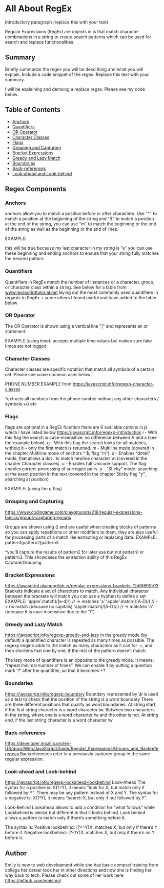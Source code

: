 # All About RegEx

Introductory paragraph (replace this with your text)

Regular Expressions (RegEx) are objects in js that match character combinations in a string to create search patterns which can be used for search and replace functionalities.

## Summary

Briefly summarize the regex you will be describing and what you will explain. Include a code snippet of the regex. Replace this text with your summary.

I will be explaining and demoing a replace regex. Please see my code below.

<!--
<!DOCTYPE html>
<html>

<body>

<h2>RegEx Replace</h2>

<p>Replace "Replaceable" with "Valuable" below</p>

<button onclick="myFunction()">Replace!</button>

<p id="demo">You are Replaceable!</p>

<script>
function myFunction() {
  let text = document.getElementById("demo").innerHTML;
  document.getElementById("demo").innerHTML =
  text.replace(/Replaceable/i, "Valued");
}
</script>

</body>
</html>
-->

## Table of Contents

- [Anchors](#anchors)
- [Quantifiers](#quantifiers)
- [OR Operator](#or-operator)
- [Character Classes](#character-classes)
- [Flags](#flags)
- [Grouping and Capturing](#grouping-and-capturing)
- [Bracket Expressions](#bracket-expressions)
- [Greedy and Lazy Match](#greedy-and-lazy-match)
- [Boundaries](#boundaries)
- [Back-references](#back-references)
- [Look-ahead and Look-behind](#look-ahead-and-look-behind)

## Regex Components

### Anchors

anchors allow you to match a position before or after characters. Use "^" to match a position at the beginning of the string and "$" to match a position at the end of the string, you can use "m" to match the beginning or the end of the string as well as the beginning or the end of lines.

EXAMPLE:

<!--
let str = 'You Are Cute';
console.log(/$e/.test(str));
-->

this will be true because my last character in my string is "e" you can use these beginning and ending anchors to ensure that your string fully matches the desired pattern.

### Quantifiers

Quantifiers in RegEx match the number of instances or a character, group, or character class within a string. See below for a table from www.javascripttutorial.net laying out the most commonly used quantifiers in regards to RegEx + some others I found useful and have added to the table below

<!--
Quantifier Description
*         Match zero or more times.
+          Match one or more times.
?          Match zero or one time.
{ n }      Match exactly n times.
{ n ,}     Match at least n times.
{ n , m }  Match from n to m times.
/\d{2}/    Match a 2 digit number (can be any digit number)
-->

### OR Operator

The OR Operator is shown using a vertical line "|" and represents an or statement.

EXAMPLE (using time):
accepts multiple time values but makes sure fake times are not logged

<!---
let regexp = /([01]\d|2[0-3]):[0-5]\d/g;
console.log("00:00 11:11 23:59 26:99 1:2".match(regexp)); // 00:00,10:10,23:59
--->

### Character Classes

Character classes are specific notation that match all symbols of a certain set.
Please see some common uses below

<!---
table from https://docs.oracle.com/javase/tutorial/essential/regex/char_classes.html
Construct	Description
[abc]	a, b, or c (simple class)
[^abc]	Any character except a, b, or c (negation)
[a-zA-Z]	a through z, or A through Z, inclusive (range)
[a-d[m-p]]	a through d, or m through p: [a-dm-p] (union)
[a-z&&[def]]	d, e, or f (intersection)
[a-z&&[^bc]]	a through z, except for b and c: [ad-z] (subtraction)
[a-z&&[^m-p]]	a through z, and not m through p: [a-lq-z] (subtraction)
-->

PHONE NUMBER EXAMPLE from https://javascript.info/regexp-character-classes

<!--
let str = "+7(903)-123-45-67";

let regexp = /\d/g;

alert( str.match(regexp) ); // array of matches: 7,9,0,3,1,2,3,4,5,6,7

// let's make the digits-only phone number of them:
alert( str.match(regexp).join('') ); // 79031234567
-->

^extracts all numbres from the phone number without any other characters / symbols +() etc

### Flags

flags are optional in a RegEx function there are 6 available options in js which I have listed below
https://javascript.info/regexp-introduction
i - With this flag the search is case-insensitive: no difference between A and a (see the example below).
g - With this flag the search looks for all matches, without it – only the first match is returned.
m - Multiline mode (covered in the chapter Multiline mode of anchors ^ $, flag "m").
s - Enables “dotall” mode, that allows a dot . to match newline character \n (covered in the chapter Character classes).
u - Enables full Unicode support. The flag enables correct processing of surrogate pairs.
y - “Sticky” mode: searching at the exact position in the text (covered in the chapter Sticky flag "y", searching at position)

EXAMPLE: (using the g flag)

<!--
let str = "she sells sea shells by the sea shore";

alert( str.match(/sea/gi) );

// sea,sea (an array of 2 substrings that match)
-->

### Grouping and Capturing

https://www.codingame.com/playgrounds/218/regular-expressions-basics/groups-capturing-groups

Groups are shown using () and are useful when creating blocks of patterns so you can apply repetitions or other modifiers to them, they are also useful for processing parts of a match like extracting or replacing data.
EXAMPLE:
pattern1(pattern2)pattern3

^you'll capture the results of pattern2 for later use but not pattern1 or pattern3. This showcases the extraction ability of this RegEx Capture/Grouping

### Bracket Expressions

https://javascript.plainenglish.io/regular-expressions-brackets-f2d6f69ffe13
Brackets indicate a set of characters to match. Any individual character between the brackets will match you can use a hyphen to define a set
EXAMPLE:
'apple'.match(/[a-d]/) // -> matches 'a'
'apple'.match(/[A-D]/) // -> no match (because no capitals)
'apple'.match(/[A-D]/i) // -> matches 'a' (becuase it is case insensitive due to the "i")

### Greedy and Lazy Match

https://javascript.info/regexp-greedy-and-lazy
In the greedy mode (by default) a quantified character is repeated as many times as possible.
The regexp engine adds to the match as many characters as it can for .+, and then shortens that one by one, if the rest of the pattern doesn’t match.

The lazy mode of quantifiers is an opposite to the greedy mode. It means: “repeat minimal number of times”.
We can enable it by putting a question mark '?' after the quantifier, so that it becomes +?

### Boundaries

https://javascript.info/regexp-boundary
Boundary represented by \b is used as a test to check that the position of the string is a word boundary
There are three different positions that qualify as word boundaries:
At string start, if the first string character is a word character \w.
Between two characters in the string, where one is a word character \w and the other is not.
At string end, if the last string character is a word character \w

### Back-references

https://developer.mozilla.org/en-US/docs/Web/JavaScript/Guide/Regular_Expressions/Groups_and_Backreferences
Backreferences refer to a previously captured group in the same regular expression.

### Look-ahead and Look-behind

https://javascript.info/regexp-lookahead-lookbehind
Look-Ahead
The syntax for a positive is: X(?=Y), it means "look for X, but match only if followed by Y". There may be any pattern instead of X and Y.
The syntax for a negative is: X(?!Y), it means "search X, but only if not followed by Y".

Look-Behind
Lookahead allows to add a condition for “what follows" while Lookbehind is similar but different in that it looks behind. Look behind allows a pattern to match only if there’s something before it.

The syntax is:
Positive lookbehind: (?<=Y)X, matches X, but only if there’s Y before it.
Negative lookbehind: (?<!Y)X, matches X, but only if there’s no Y before it.

## Author

Emily is new to web development while she has basic compsci training from college her career took her in other directions and now she is finding her way back to tech. Please check out some of her work here https://github.com/emismol
